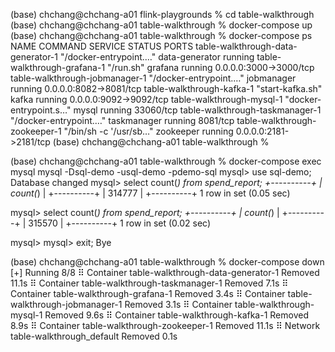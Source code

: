 
(base) chchang@chchang-a01 flink-playgrounds % cd table-walkthrough
(base) chchang@chchang-a01 table-walkthrough % docker-compose up
(base) chchang@chchang-a01 table-walkthrough % docker-compose ps
NAME                                 COMMAND                  SERVICE             STATUS              PORTS
table-walkthrough-data-generator-1   "/docker-entrypoint.…"   data-generator      running
table-walkthrough-grafana-1          "/run.sh"                grafana             running             0.0.0.0:3000->3000/tcp
table-walkthrough-jobmanager-1       "/docker-entrypoint.…"   jobmanager          running             0.0.0.0:8082->8081/tcp
table-walkthrough-kafka-1            "start-kafka.sh"         kafka               running             0.0.0.0:9092->9092/tcp
table-walkthrough-mysql-1            "docker-entrypoint.s…"   mysql               running             33060/tcp
table-walkthrough-taskmanager-1      "/docker-entrypoint.…"   taskmanager         running             8081/tcp
table-walkthrough-zookeeper-1        "/bin/sh -c '/usr/sb…"   zookeeper           running             0.0.0.0:2181->2181/tcp
(base) chchang@chchang-a01 table-walkthrough %

(base) chchang@chchang-a01 table-walkthrough % docker-compose exec mysql mysql -Dsql-demo -usql-demo -pdemo-sql
mysql> use sql-demo;
Database changed
mysql> select count(*) from spend_report;
+----------+
| count(*) |
+----------+
|   314777 |
+----------+
1 row in set (0.05 sec)

mysql> select count(*) from spend_report;
+----------+
| count(*) |
+----------+
|   315570 |
+----------+
1 row in set (0.02 sec)

mysql>
mysql> exit;
Bye

(base) chchang@chchang-a01 table-walkthrough % docker-compose down
[+] Running 8/8
 ⠿ Container table-walkthrough-data-generator-1  Removed                            11.1s
 ⠿ Container table-walkthrough-taskmanager-1     Removed                             7.1s
 ⠿ Container table-walkthrough-grafana-1         Removed                             3.4s
 ⠿ Container table-walkthrough-jobmanager-1      Removed                             3.1s
 ⠿ Container table-walkthrough-mysql-1           Removed                             9.6s
 ⠿ Container table-walkthrough-kafka-1           Removed                             8.9s
 ⠿ Container table-walkthrough-zookeeper-1       Removed                            11.1s
 ⠿ Network table-walkthrough_default             Removed                             0.1s

